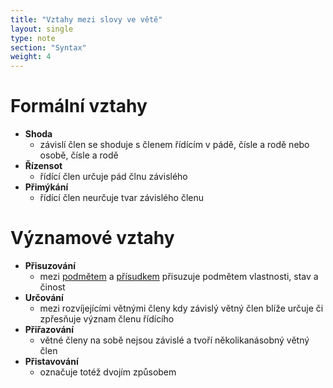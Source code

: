 ```yaml
---
title: "Vztahy mezi slovy ve větě"
layout: single
type: note
section: "Syntax"
weight: 4
---
```

# Formální vztahy
- **Shoda**
    - závislí člen se shoduje s členem řídícím v pádě, čísle a rodě nebo osobě, čísle a rodě
- **Řízensot**
    - řídící člen určuje pád člnu závislého
- **Přimýkání**
    - řídící člen neurčuje tvar závislého členu
# Významové vztahy
- **Přisuzování**
    - mezi [podmětem](/notes/school/czech/czech-grammar/syntax/subject) a [přísudkem](/notes/school/czech/czech-grammar/syntax/predicate) přisuzuje podmětem vlastnosti, stav a činost
- **Určování**
    - mezi rozvíjejícími větnými členy kdy závislý větný člen blíže určuje či zpřesňuje význam členu řídícího
- **Přiřazování**
    - větné členy na sobě nejsou závislé a tvoří několikanásobný větný člen
- **Přistavování**
    - označuje totéž dvojím způsobem